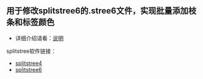 
## 用于修改splitstree6的.stree6文件，实现批量添加枝条和标签颜色


- 详细介绍请看：[说明](./HW_读我_处理数据绘制splitstree枝条颜色.md)

splitstree软件链接：
- [splitstree4](https://github.com/husonlab/splitstree4)
- [splitstree6](https://github.com/husonlab/splitstree6)

